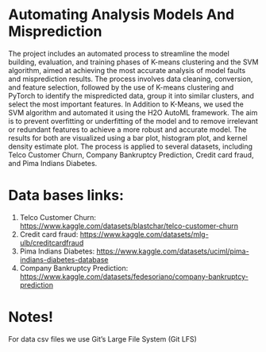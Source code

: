 # Automating Analysis Models And Misprediction

The project includes an automated process to streamline the model building, evaluation, and training phases of K-means clustering and the SVM algorithm, aimed at achieving the most accurate analysis of model faults and misprediction results. The process involves data cleaning, conversion, and feature selection, followed by the use of K-means clustering and PyTorch to identify the mispredicted data, group it into similar clusters, and select the most important features. In Addition to K-Means, we used the SVM algorithm and automated it using the H2O AutoML framework. The aim is to prevent overfitting or underfitting of the model and to remove irrelevant or redundant features to achieve a more robust and accurate model. The results for both are visualized using a bar plot, histogram plot, and kernel density estimate plot. The process is applied to several datasets, including Telco Customer Churn, Company Bankruptcy Prediction, Credit card fraud, and Pima Indians Diabetes.

# Data bases links:
1. Telco Customer Churn: https://www.kaggle.com/datasets/blastchar/telco-customer-churn
2. Credit card fraud: https://www.kaggle.com/datasets/mlg-ulb/creditcardfraud
3. Pima Indians Diabetes: https://www.kaggle.com/datasets/uciml/pima-indians-diabetes-database
4. Company Bankruptcy Prediction: https://www.kaggle.com/datasets/fedesoriano/company-bankruptcy-prediction

# Notes!
For data csv files we use Git’s Large File System (Git LFS)
